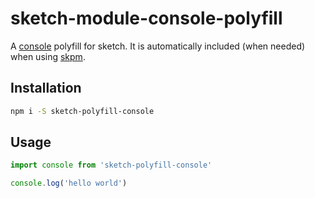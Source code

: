 # sketch-module-console-polyfill

A [console](https://developer.mozilla.org/en-US/docs/Web/API/Console) polyfill for sketch. It is automatically included (when needed) when using [skpm](https://github.com/skpm/skpm).

## Installation

```bash
npm i -S sketch-polyfill-console
```

## Usage

```js
import console from 'sketch-polyfill-console'

console.log('hello world')
```

